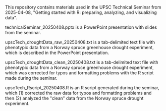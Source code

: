 This repository contains materials used in the UPSC Technical Seminar from 2025-04-08, "Getting started with R: preparing, analyzing, and visualizing data". 

technicalSeminar_20250408.pptx is a PowerPoint presentation with slides from the seminar.

upscTech_droughtData_raw_20250408.txt is a tab-delimited text file with phenotypic data from a Norway spruce greenhouse drought experiment, which is described in the PowerPoint presentation.

upscTech_droughtData_clean_20250408.txt is a tab-delimited text file with phenotypic data from a Norway spruce greenhouse drought experiment, which was corrected for typos and formatting problems with the R script made during the seminar.

upscTech_Rscript_20250408.R is an R script generated during the seminar, which (1) corrected the raw data for typos and formatting problems and then (2) analyzed the "clean" data from the Norway spruce drought experiment.
